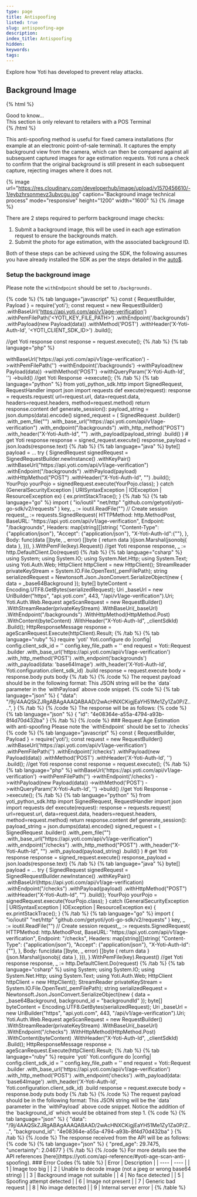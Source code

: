 ```yaml
---
type: page
title: Antispoofing
listed: true
slug: antispoofing-age
description: 
index_title: Antispoofing
hidden: 
keywords: 
tags: 
---
```


Explore how Yoti has developed to prevent relay attacks.

## Background Image

{% html %}
<div class="alert-GTK">
    <div class="alert-title" id="GTK">
        Good to know... 
    </div>
    <div class="alert-text">
       This section is only relevant to retailers with a POS Terminal
    </div>
</div>
{% /html %}

This anti-spoofing method is useful for fixed camera installations (for example at an electronic point-of-sale terminal). It captures the empty background view from the camera, which can then be compared against all subsequent captured images for age estimation requests.  Yoti runs a check to confirm that the original background is still present in each subsequent capture, rejecting images where it does not.  

{% image url="https://res.cloudinary.com/developerhub/image/upload/v1570456610/-1/eybzhrsonmevz3ubvcgu.jpg" caption="Background image technical process" mode="responsive" height="1200" width="1600" %}
{% /image %}

There are 2 steps required to perform background image checks:

1. Submit a background image, this will be used in each age estimation request to ensure the backgrounds match.
2. Submit the photo for age estimation, with the associated background ID.

Both of these steps can be achieved using the SDK, the following assumes you have already installed the SDK as per the steps detailed in the [auto$](/yoti/integration-steps-agescan).

### Setup the background image

Please note the `withEndpoint` should be set to `/backgrounds.`

{% code %}
{% tab language="javascript" %}
const { RequestBuilder, Payload } = require('yoti');
const request = new RequestBuilder()
    .withBaseUrl('https://api.yoti.com/api/v1/age-verification')
    .withPemFilePath('<YOTI_KEY_FILE_PATH>')
    .withEndpoint('/backgrounds')
    .withPayload(new Payload(data))
    .withMethod('POST')
    .withHeader('X-Yoti-Auth-Id', '<YOTI_CLIENT_SDK_ID>')
    .build();

//get Yoti response
const response = request.execute();
{% /tab %}
{% tab language="php" %}
<?php
use Yoti\Http\RequestBuilder;
use Yoti\Http\Payload;
$request = (new RequestBuilder())
    ->withBaseUrl('https://api.yoti.com/api/v1/age-verification')
    ->withPemFilePath('<YOTI_KEY_FILE_PATH>')
    ->withEndpoint('/backgrounds')
    ->withPayload(new Payload(data))
    ->withMethod('POST')
    ->withQueryParam('X-Yoti-Auth-Id', '<YOTI_CLIENT_SDK_ID>')
    ->build()
    //get Yoti Response
	->execute();
{% /tab %}
{% tab language="python" %}
from yoti_python_sdk.http import SignedRequest, RequestHandler
import json
import requests
def execute(request):
    response = requests.request(
        url=request.url, data=request.data, headers=request.headers, method=request.method)
    return response.content

def generate_session():

    payload_string = json.dumps(data).encode()
    signed_request = (
        SignedRequest
        .builder()
        .with_pem_file("<YOTI_KEY_FILE_PATH>")
        .with_base_url("https://api.yoti.com/api/v1/age-verification")
        .with_endpoint("/backgrounds")
        .with_http_method("POST")
        .with_header("X-Yoti-Auth-Id", "<YOTI_CLIENT_SDK_ID>")
        .with_payload(payload_string)
        .build()
    )

	# get Yoti response

    response = signed_request.execute()
    response_payload = json.loads(response.text)
{% /tab %}
{% tab language="java" %}
byte[] payload = ...

try {
    SignedRequest signedRequest = SignedRequestBuilder.newInstance()
        .withKeyPair(<YOTI_KEY_FILE_PATH>)
        .withBaseUrl("https://api.yoti.com/api/v1/age-verification")
        .withEndpoint("/backgrounds")
        .withPayload(payload)
        .withHttpMethod("POST")
		.withHeader("X-Yoti-Auth-Id", "<YOTI_CLIENT_SDK_ID>")
        .build();

    YourPojo yourPojo = signedRequest.execute(YourPojo.class);
} catch (GeneralSecurityException | URISyntaxException | IOException | ResourceException ex) {
    ex.printStackTrace();
}
{% /tab %}
{% tab language="go" %}
import (
    "io/ioutil"
    "net/http"
    "github.com/getyoti/yoti-go-sdk/v2/requests"
)

    key, _ := ioutil.ReadFile("<YOTI_KEY_FILE_PATH>")

    // Create session

    request,_ := requests.SignedRequest{

        HTTPMethod: http.MethodPost,
        BaseURL:    "https://api.yoti.com/api/v1/age-verification",
        Endpoint:   "/backgrounds",
        Headers: map[string][]string{
            "Content-Type": {"application/json"},
            "Accept":       {"application/json"},
			"X-Yoti-Auth-Id":{"<YOTI_CLIENT_SDK_ID>"},
        },

        Body: func(data []byte, _ error) []byte {
            return data
        }(json.Marshal(jsonobj{ data },
        })),

    }.WithPemFile(key).Request()
	//get Yoti response
	response, _ := http.DefaultClient.Do(request)
{% /tab %}
{% tab language="csharp" %}
using System;
using System.IO;
using System.Net.Http;
using System.Text;
using Yoti.Auth.Web;

HttpClient httpClient = new HttpClient();
StreamReader privateKeyStream = System.IO.File.OpenText(_pemFilePath);

string serializedRequest = Newtonsoft.Json.JsonConvert.SerializeObject(new
{
	data = _base64Background
});

byte[] byteContent = Encoding.UTF8.GetBytes(serializedRequest);

Uri _baseUrl = new UriBuilder("https", "api.yoti.com", 443, "/api/v1/age-verification").Uri;

Yoti.Auth.Web.Request ageScanRequest = new RequestBuilder()
  .WithStreamReader(privateKeyStream)
  .WithBaseUri(_baseUrl)
  .WithEndpoint("/backgrounds")
  .WithHttpMethod(HttpMethod.Post)
  .WithContent(byteContent)
  .WithHeader("X-Yoti-Auth-Id", _clientSdkId)
  .Build();

HttpResponseMessage response = ageScanRequest.Execute(httpClient).Result;
{% /tab %}
{% tab language="ruby" %}
require 'yoti'
Yoti.configure do |config|
  config.client_sdk_id = '<YOTI_CLIENT_SDK_ID>'
  config.key_file_path = '<YOTI_KEY_FILE_PATH>'
end
request = Yoti::Request
          .builder
          .with_base_url('https://api.yoti.com/api/v1/age-verification')
          .with_http_method('POST')
          .with_endpoint('backgrounds')
          .with_payload(data: 'base64Image')
          .with_header('X-Yoti-Auth-Id', Yoti.configuration.client_sdk_id)
          .build
response = request.execute
body = response.body
puts body
{% /tab %}
{% /code %}

The request payload should be in the following format: This JSON string will be the `data` parameter in the `withPayload` above code snippet.

{% code %}
{% tab language="json" %}
{
  "data": "/9j/4AAQSkZJRgABAgAAAQABAAD/2wAcHNXCKigjEaYH51Me1Zy1Za0P/Z....",
}
{% /tab %}
{% /code %}

The response will be as follows:

{% code %}
{% tab language="json" %}
{
  "id": "4e08364e-a55a-4794-a93b-8f4d70d432ba"
}
{% /tab %}
{% /code %}

### Request Age Estimation with anti-spoofing

Please note the `withEndpoint` should be set to `/checks`

{% code %}
{% tab language="javascript" %}
const { RequestBuilder, Payload } = require('yoti');
const request = new RequestBuilder()
    .withBaseUrl('https://api.yoti.com/api/v1/age-verification')
    .withPemFilePath('<YOTI_KEY_FILE_PATH>')
    .withEndpoint('/checks')
    .withPayload(new Payload(data))
    .withMethod('POST')
    .withHeader('X-Yoti-Auth-Id', '<YOTI_CLIENT_SDK_ID>')
    .build();

//get Yoti response
const response = request.execute();
{% /tab %}
{% tab language="php" %}
<?php
use Yoti\Http\RequestBuilder;
use Yoti\Http\Payload;
$request = (new RequestBuilder())
    ->withBaseUrl('https://api.yoti.com/api/v1/age-verification')
    ->withPemFilePath('<YOTI_KEY_FILE_PATH>')
    ->withEndpoint('/checks')
    ->withPayload(new Payload(data))
    ->withMethod('POST')
    ->withQueryParam('X-Yoti-Auth-Id', '<YOTI_CLIENT_SDK_ID>')
    ->build()
    //get Yoti Response
	->execute();
{% /tab %}
{% tab language="python" %}
from yoti_python_sdk.http import SignedRequest, RequestHandler
import json
import requests
def execute(request):
    response = requests.request(
        url=request.url, data=request.data, headers=request.headers, method=request.method)
    return response.content

def generate_session():

    payload_string = json.dumps(data).encode()
    signed_request = (
        SignedRequest
        .builder()
        .with_pem_file("<YOTI_KEY_FILE_PATH>")
        .with_base_url("https://api.yoti.com/api/v1/age-verification")
        .with_endpoint("/checks")
        .with_http_method("POST")
        .with_header("X-Yoti-Auth-Id", "<YOTI_CLIENT_SDK_ID>")
        .with_payload(payload_string)
        .build()
    )

	# get Yoti response

    response = signed_request.execute()
    response_payload = json.loads(response.text)
{% /tab %}
{% tab language="java" %}
byte[] payload = ...

try {
    SignedRequest signedRequest = SignedRequestBuilder.newInstance()
        .withKeyPair(<YOTI_KEY_FILE_PATH>)
        .withBaseUrl(https://api.yoti.com/api/v1/age-verification)
        .withEndpoint("/checks")
        .withPayload(payload)
        .withHttpMethod("POST")
		.withHeader("X-Yoti-Auth-Id", "<YOTI_CLIENT_SDK_ID>")
        .build();

    YourPojo yourPojo = signedRequest.execute(YourPojo.class);
} catch (GeneralSecurityException | URISyntaxException | IOException | ResourceException ex) {
    ex.printStackTrace();
}
{% /tab %}
{% tab language="go" %}
import (
    "io/ioutil"
    "net/http"
    "github.com/getyoti/yoti-go-sdk/v2/requests"
)

    key, _ := ioutil.ReadFile("<YOTI_KEY_FILE_PATH>")

    // Create session

    request,_ := requests.SignedRequest{

        HTTPMethod: http.MethodPost,
        BaseURL:    "https://api.yoti.com/api/v1/age-verification",
        Endpoint:   "/checks",
        Headers: map[string][]string{
            "Content-Type": {"application/json"},
            "Accept":       {"application/json"},
			"X-Yoti-Auth-Id":{"<YOTI_CLIENT_SDK_ID>"},
        },

        Body: func(data []byte, _ error) []byte {
            return data
        }(json.Marshal(jsonobj{ data },
        })),

    }.WithPemFile(key).Request()
	//get Yoti response
	response, _ := http.DefaultClient.Do(request)
{% /tab %}
{% tab language="csharp" %}
using System;
using System.IO;
using System.Net.Http;
using System.Text;
using Yoti.Auth.Web;

HttpClient httpClient = new HttpClient();
StreamReader privateKeyStream = System.IO.File.OpenText(_pemFilePath);

string serializedRequest = Newtonsoft.Json.JsonConvert.SerializeObject(new
{
	data = _base64Background,
	background_id = "backgroundId"
});

byte[] byteContent = Encoding.UTF8.GetBytes(serializedRequest);

Uri _baseUrl = new UriBuilder("https", "api.yoti.com", 443, "/api/v1/age-verification").Uri;

Yoti.Auth.Web.Request ageScanRequest = new RequestBuilder()
  .WithStreamReader(privateKeyStream)
  .WithBaseUri(_baseUrl)
  .WithEndpoint("/checks")
  .WithHttpMethod(HttpMethod.Post)
  .WithContent(byteContent)
  .WithHeader("X-Yoti-Auth-Id", _clientSdkId)
  .Build();

HttpResponseMessage response = ageScanRequest.Execute(httpClient).Result;
{% /tab %}
{% tab language="ruby" %}
require 'yoti'
Yoti.configure do |config|
  config.client_sdk_id = '<YOTI_CLIENT_SDK_ID>'
  config.key_file_path = '<YOTI_KEY_FILE_PATH>'
end
request = Yoti::Request
          .builder
          .with_base_url('https://api.yoti.com/api/v1/age-verification')
          .with_http_method('POST')
          .with_endpoint('checks')
          .with_payload(data: 'base64Image')
          .with_header('X-Yoti-Auth-Id', Yoti.configuration.client_sdk_id)
          .build
response = request.execute
body = response.body
puts body
{% /tab %}
{% /code %}

The request payload should be in the following format: This JSON string will be the `data` parameter in the `withPayload` above code snippet. Notice the addition of the `background_id` which would be obtained from step 1. 

{% code %}
{% tab language="json" %}
{
  "data": "/9j/4AAQSkZJRgABAgAAAQABAAD/2wAcHNXCKigjEaYH51Me1Zy1Za0P/Z....",
  "background_id": "4e08364e-a55a-4794-a93b-8f4d70d432ba"
}
{% /tab %}
{% /code %}

The response received from the API will be as follows:

{% code %}
{% tab language="json" %}
{
  "pred_age": 29.7475,
  "uncertainty": 2.04677
}
{% /tab %}
{% /code %}

For more details see the API references [here](https://yoti.com/api-reference/#yoti-age-scan-anti-spoofing).

### Error Codes

{% table %}
| Error | Description | 
| ---- | ---- | 
| 1 | Image too big | 
| 2 | Unable to decode image (not a jpeg or wrong base64 string) | 
| 3 | Background image not suitable | 
| 4 | No face detected | 
| 5 | Spoofing attempt detected | 
| 6 | Image not present | 
| 7 | Generic bad request | 
| 8 | No image detected | 
| 9 | Internal server error | 
{% /table %}